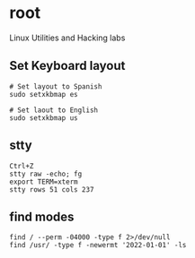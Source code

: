 # root
Linux Utilities and Hacking labs


## Set Keyboard layout

    # Set layout to Spanish
    sudo setxkbmap es
    
    # Set laout to English
    sudo setxkbmap us 


## stty 
    Ctrl+Z
    stty raw -echo; fg
    export TERM=xterm
    stty rows 51 cols 237

## find modes
    find / --perm -04000 -type f 2>/dev/null
    find /usr/ -type f -newermt '2022-01-01' -ls
